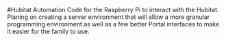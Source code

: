 #Hubitat Automation
Code for the Raspberry Pi to interact with the Hubitat. Planing on creating a server environment that will allow a more granular programming environment as well as a few better Portal interfaces to make it easier for the family to use.
